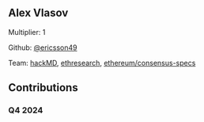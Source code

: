 
## Alex Vlasov
Multiplier: 1

Github: [@ericsson49](https://github.com/ericsson49)

Team: [hackMD](https://hackmd.io/@ericsson49), [ethresearch](https://ethresear.ch/u/ericsson49), [ethereum/consensus-specs](https://github.com/ethereum/consensus-specs)

## Contributions

### Q4 2024

